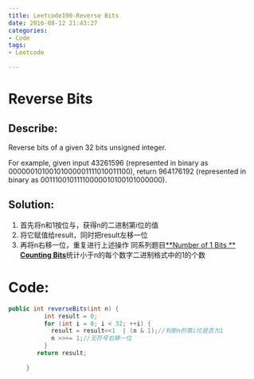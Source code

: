 ```yaml
---
title: Leetcode190-Reverse Bits
date: 2016-08-12 21:43:27
categories: 
- Code
tags:
- Leetcode

---
```


# Reverse Bits
## Describe: 
Reverse bits of a given 32 bits unsigned integer.

For example, given input 43261596 (represented in binary as 00000010100101000001111010011100), return 964176192 (represented in binary as 00111001011110000010100101000000).


## Solution:

1. 首先将n和1按位与，获得n的二进制第i位的值
2. 将它赋值给result，同时把result左移一位
3. 再将n右移一位，重复进行上述操作
同系列题目[**Number of 1 Bits **](http://zyy1314.com/2016/08/13/leetcode191/)
[**Counting Bits**](http://zyy1314.com/2016/08/13/leetcode338/)统计小于n的每个数字二进制格式中的1的个数
# Code:
```java
public int reverseBits(int n) {
		  int result = 0;
		  for (int i = 0; i < 32; ++i) {
		    result = result<<1  | (n & 1);//判断n的第i位是否为1
		    n >>>= 1;//无符号右移一位
		  }
		return result; 
		
	 }
         
```